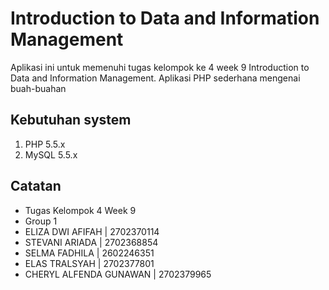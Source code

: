 # Introduction to Data and Information Management

Aplikasi ini untuk memenuhi tugas kelompok ke 4 week 9 Introduction to Data and Information Management. Aplikasi PHP sederhana mengenai buah-buahan

## Kebutuhan system
1. PHP 5.5.x
2. MySQL 5.5.x


## Catatan
- Tugas Kelompok 4 Week 9
- Group 1
- ELIZA DWI AFIFAH | 2702370114
- STEVANI ARIADA | 2702368854
- SELMA FADHILA | 2602246351
- ELAS TRALSYAH | 2702377801
- CHERYL ALFENDA GUNAWAN | 2702379965

